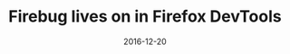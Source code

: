 ---
layout: article.njk
title: "Firebug lives on in Firefox DevTools"
tags: article
date: 2016-12-20
excerpt: "The king is dead, long live the king! Let's pay our respects to the tool that changed web development forever, and learn about it actually lives on within Firefox."
thumbnail: "https://d33wubrfki0l68.cloudfront.net/e2d8b512288616f9bd537d348cd8e3cc6b02d5d8/b31ad/eol/firebug-and-devtools.png"
external: https://hacks.mozilla.org/2016/12/firebug-lives-on-in-firefox-devtools/
---